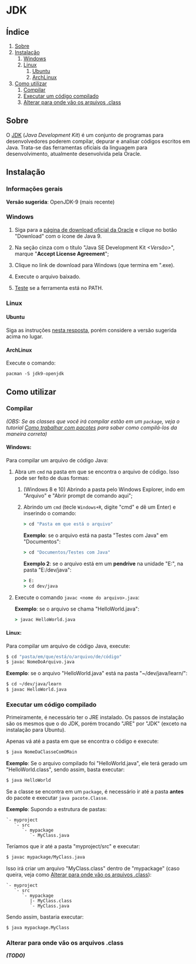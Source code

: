 JDK
===


Índice
------

1. [Sobre](#sobre)
2. [Instalação](#instalação)
   1. [Windows](#windows)
   2. [Linux](#linux)
       1. [Ubuntu](#ubuntu)
       2. [ArchLinux](#archlinux)
3. [Como utilizar](#como-utilizar)
   1. [Compilar](#compilar)
   2. [Executar um código compilado](#executar-um-código-compilado)
   3. [Alterar para onde vão os arquivos .class](#alterar-para-onde-vão-os-arquivos-.class)



Sobre
-----

O [JDK](http://www.oracle.com/technetwork/java/javase/overview/index.html)
(_Java Development Kit_) é um conjunto de programas para desenvolvedores
poderem compilar, depurar e analisar códigos escritos em Java. Trata-se das
ferramentas oficiais da linguagem para desenvolvimento, atualmente desenvolvida
pela Oracle.


Instalação
----------

### Informações gerais

**Versão sugerida**: OpenJDK-9 (mais recente)

### Windows

1. Siga para a [página de download oficial da
   Oracle](http://www.oracle.com/technetwork/java/javase/downloads/index.html)
   e clique no botão "Download" com o ícone de Java 9.

2. Na seção cinza com o título "Java SE Development Kit _<Versão>_", marque
   "**Accept License Agreement**";

3. Clique no link de download para Windows (que termina em ".exe).

4. Execute o arquivo baixado.

5. [Teste](#como-utilizar) se a ferramenta está no PATH.

### Linux

#### Ubuntu

Siga as instruções [nesta
resposta](https://stackoverflow.com/a/14788468/3326309), porém considere a
versão sugerida acima no lugar.

#### ArchLinux

Execute o comando:

```
pacman -S jdk9-openjdk
```


Como utilizar
-------------

### Compilar

_(OBS: Se as classes que você irá compilar estão em um `package`, veja o
tutorial [Como trabalhar com pacotes](/langs/java/xx-packages.md) para saber
como compilá-los da maneira correta)_

#### Windows:

Para compilar um arquivo de código Java:

1. Abra um `cmd` na pasta em que se encontra o arquivo de código. Isso pode ser
   feito de duas formas:

   1. (Windows 8 e 10) Abrindo a pasta pelo Windows Explorer, indo em "Arquivo"
      e "Abrir prompt de comando aqui";
   2. Abrindo um `cmd` (tecle `Windows+R`, digite "cmd" e dê um Enter) e
      inserindo o comando:

      ```bat
      > cd "Pasta em que está o arquivo"
      ```

      **Exemplo**: se o arquivo está na pasta "Testes com Java" em "Documentos":

      ```bat
      > cd "Documentos/Testes com Java"
      ```

      **Exemplo 2**: se o arquivo está em um **pendrive** na unidade "E:", na
      pasta "E:/dev/java":

      ```bat
      > E:
      > cd dev/java
      ```
2. Execute o comando `javac <nome do arquivo>.java`:

   **Exemplo**: se o arquivo se chama "HelloWorld.java":

   ```bat
   > javac HelloWorld.java
   ```

#### Linux:

Para compilar um arquivo de código Java, execute:

```bash
$ cd "pasta/em/que/está/o/arquivo/de/código"
$ javac NomeDoArquivo.java
```

**Exemplo**: se o arquivo "HelloWorld.java" está na pasta "~/dev/java/learn/":

```bash
$ cd ~/dev/java/learn
$ javac HelloWorld.java
```

### Executar um código compilado

Primeiramente, é necessário ter o JRE instalado. Os passos de instalação são os
mesmos que o do JDK, porém trocando "JRE" por "JDK" (exceto na instalação para
Ubuntu).

Apenas vá até a pasta em que se encontra o código e execute:

```bash
$ java NomeDaClasseComOMain
```

**Exemplo**: Se o arquivo compilado foi "HelloWorld.java", ele terá gerado um
"HelloWorld.class", sendo assim, basta executar:

```bash
$ java HelloWorld
```

Se a classe se encontra em um `package`, é necessário ir até a pasta **antes**
do pacote e executar `java pacote.Classe`.

**Exemplo**: Supondo a estrutura de pastas:

```
`- myproject
   `- src
      `- mypackage
         `- MyClass.java
```

Teríamos que ir até a pasta "myproject/src" e executar:

```bash
$ javac mypackage/MyClass.java
```

Isso irá criar um arquivo "MyClass.class" dentro de "mypackage" (caso queira,
veja como [Alterar para onde vão os arquivos
.class](#alterar-para-onde-vão-os-arquivos-.class)):

```
`- myproject
   `- src
      `- mypackage
         |- MyClass.class
         `- MyClass.java
```

Sendo assim, bastaria executar:

```bash
$ java mypackage.MyClass
```

### Alterar para onde vão os arquivos .class

_**(TODO)**_

